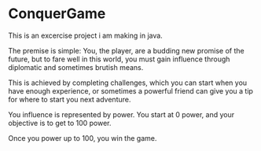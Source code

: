 # ConquerGame

This is an excercise project i am making in java.

The premise is simple: You, the player, are a budding new promise of the future,
but to fare well in this world, you must gain influence through diplomatic and 
sometimes brutish means.

This is achieved by completing challenges, which you can start when you have enough experience,
or sometimes a powerful friend can give you a tip for where to start you next adventure.

You influence is represented by power. You start at 0 power, and your objective is to get to 100 power.

Once you power up to 100, you win the game.
